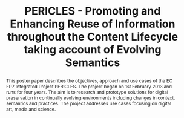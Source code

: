 ---
abstract: This poster paper describes the objectives, approach and use cases of the
  EC FP7 Integrated Project PERICLES. The project began on 1st February 2013 and runs
  for four years. The aim is to research and prototype solutions for digital preservation
  in continually evolving environments including changes in context, semantics and
  practices. The project addresses use cases focusing on digital art, media and science.
creators:
- Waddington, Simon
- Hedges, Mark
- Corubolo, Fabio
- Laurenson, Pip
- Kompatsiaris, Yiannis
- Dasiopoulou, Stamatia
- Pinchuk, Rani
- Muller, Christian
- Spyroglou, Odysseas
- Chanod, Jean-Pierre
- Vion-Dury, Jean-Yves
- Ludwig, Jens
- Wieder, Philipp
- Baxter, Rob
- Darányi, Sándor
- Maceviciute, Elena
- Wilson, Tom
- Watry, Paul
- Hasan, Adil
date: null
document_url: https://services.phaidra.univie.ac.at/api/object/o:378052/download
grand_parent: iPRES
institutions: []
keywords:
- preservation models
- lifecycle
- data analytics
- semantics
- policies
- lisbon
landing_page_url: https://phaidra.univie.ac.at/o:378052
language: eng
layout: publication
license: CC BY-SA 2.0 AT
notes_url: null
parent: iPRES 2013
publication_type: poster
size: 447029
slides_url: null
source_name: iPRES
title: 'PERICLES - Promoting and Enhancing Reuse of Information throughout the Content
  Lifecycle taking account of Evolving Semantics '
year: 2013
---